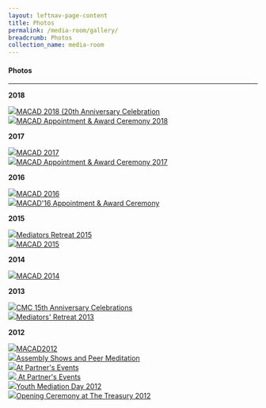```yaml
---
layout: leftnav-page-content
title: Photos
permalink: /media-room/gallery/
breadcrumb: Photos
collection_name: media-room
---
```


#### Photos
---

**2018**

<div class="row">
  <div class="col is-6">
    <a href="https://mlaw-cmc-staging.netlify.com/media-room/photos/macad201820thanniversarycelebrations"><img src="/images/MACAD2018-97.jpg">MACAD 2018 (20th Anniversary Celebration</a>
  </div>
  <div class="col is-6">
    <a href="#"><img src="/images/P2M-Mediator-Appointment-Ceremony-P2-333.jpg">MACAD Appointment & Award Ceremony 2018</a>
  </div>
</div>

**2017**

<div class="row">
  <div class="col is-6">
    <a href="#"><img src="/images/MACAD2017-190.jpg">MACAD 2017</a>
  </div>
  <div class="col is-6">
    <a href="#"><img src="/images/MACAD2017-085.jpg">MACAD Appointment & Award Ceremony 2017</a>
  </div>
</div>

**2016**

<div class="row">
  <div class="col is-6">
    <a href="#"><img src="/images/macad2016thumbnail.jpg">MACAD 2016</a>
  </div>
  <div class="col is-6">
    <a href="#"><img src="/images/macad2016awardthumbnail.jpg">MACAD'16 Appointment & Award Ceremony</a>
  </div>
</div>

**2015**

<div class="row">
  <div class="col is-6">
    <a href="#"><img src="/images/Albumthumbnail.jpeg">Mediators Retreat 2015</a>
  </div>
  <div class="col is-6">
    <a href="#"><img src="/images/MACAD2015thumbnail.jpg">MACAD 2015</a>
  </div>
</div>

**2014**

<div class="row">
  <div class="col is-6">
    <a href="#"><img src="/images/Img0187.jpg">MACAD 2014</a>
  </div>
</div>

**2013**

<div class="row">
  <div class="col is-6">
    <a href="#"><img src="/images/Img0002.jpg">CMC 15th Anniversary Celebrations</a>
  </div>
  <div class="col is-6">
    <a href="#"><img src="/images/SAM_0070.jpeg">Mediators' Retreat 2013</a>
  </div>
</div>

**2012**

<div class="row">
  <div class="col is-6">
    <a href="#"><img src="/images/IMG_7913.jpg">MACAD2012</a>
  </div>
  <div class="col is-6">
    <a href="#"><img src="/images/IMG_5746.jpg">Assembly Shows and Peer Meditation</a>
  </div>
</div>

<div class="row">
  <div class="col is-6">
    <a href="#"><img src="/images/DSCN0181.jpg">At Partner's Events</a>
  </div>
  <div class="col is-6">
    <a href="#"><img src="/images/IMG_7089.jpg"> At Partner's Events</a>
  </div>
</div>

<div class="row">
  <div class="col is-6">
    <a href="#"><img src="/images/YS_004.jpg">Youth Mediation Day 2012</a>
  </div>
  <div class="col is-6">
    <a href="#"><img src="/images/2_2.jpg">Opening Ceremony at The Treasury 2012</a>
  </div>
</div><br><br>
